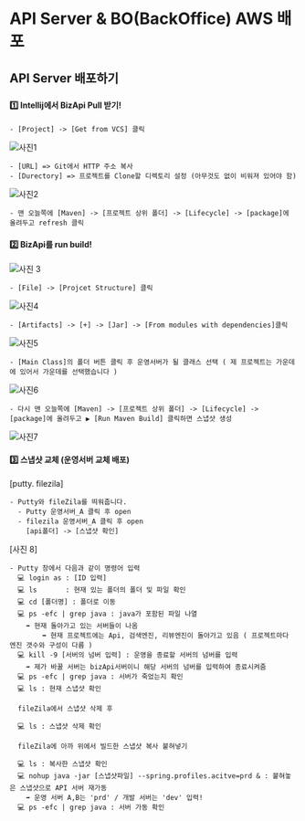 # API Server & BO(BackOffice) AWS 배포

## API Server 배포하기

### 

  #### 1️⃣ Intellij에서 BizApi Pull 받기!
  
    - [Project] -> [Get from VCS] 클릭
    
![사진1](https://user-images.githubusercontent.com/80079066/121302598-e73dc700-c934-11eb-8754-8f381eab981c.png)
 
    - [URL] => Git에서 HTTP 주소 복사
    - [Durectory] => 프로젝트를 Clone할 디렉토리 설정 (아무것도 없이 비워져 있어야 함)
 
![사진2](https://user-images.githubusercontent.com/80079066/121302599-e7d65d80-c934-11eb-9d7c-1ceb592cb73d.png)
   
    - 맨 오늘쪽에 [Maven] -> [프로젝트 상위 폴더] -> [Lifecycle] -> [package]에 올려두고 refresh 클릭
    
  #### 2️⃣ BizApi를 run build! 
    
![사진 3](https://user-images.githubusercontent.com/80079066/121302595-e73dc700-c934-11eb-89ad-5e8b3c408d39.png)

    - [File] -> [Projcet Structure] 클릭
    
![사진4](https://user-images.githubusercontent.com/80079066/121302601-e7d65d80-c934-11eb-8b7c-69cd694a561e.png)
  
    - [Artifacts] -> [+] -> [Jar] -> [From modules with dependencies]클릭 
  
![사진5](https://user-images.githubusercontent.com/80079066/121302591-e5740380-c934-11eb-8f36-a2aac2fad623.png)
  
    - [Main Class]의 폴더 버튼 클릭 후 운영서버가 될 클래스 선택 ( 제 프로젝트는 가운데에 있어서 가운데를 선택했습니다 )
    
![사진6](https://user-images.githubusercontent.com/80079066/121302592-e6a53080-c934-11eb-8595-0c3654d2d2b5.png)

    - 다시 맨 오늘쪽에 [Maven] -> [프로젝트 상위 폴더] -> [Lifecycle] -> [package]에 올려두고 ▶️ [Run Maven Build] 클릭하면 스냅샷 생성
    
![사진7](https://user-images.githubusercontent.com/80079066/121302593-e6a53080-c934-11eb-8e67-8a8db78d6282.png)
  
  #### 3️⃣ 스냅샷 교체 (운영서버 교체 배포)
  
  
  [putty. filezila]
  
    - Putty와 fileZila를 띄워줍니다.
      - Putty 운영서버_A 클릭 후 open
      - filezila 운영서버_A 클릭 후 open
        [api폴더] -> [스냅샷 확인]
  
  [사진 8]
  
    - Putty 창에서 다음과 같이 명령어 입력
      💻 login as : [ID 입력]
      💻 ls       : 현재 있는 폴더의 폴더 및 파일 확인
      💻 cd [폴더명] : 폴더로 이동
      💻 ps -efc | grep java : java가 포함된 파일 나열
        ➡️ 현재 돌아가고 있는 서버들이 나옴 
            ➡️ 현재 프로젝트에는 Api, 검색엔진, 리뷰엔진이 돌아가고 있음 ( 프로젝트마다 엔진 갯수와 구성이 다름 )
      💻 kill -9 [서버의 넘버 입력] : 운영을 종료할 서버의 넘버를 입력  
        ➡️ 제가 바꿀 서버는 bizApi서버이니 해당 서버의 넘버를 입력하여 종료시켜줌
      💻 ps -efc | grep java : 서버가 죽었는지 확인
      💻 ls : 현재 스냅샷 확인
      
      fileZila에서 스냅샷 삭제 후

      💻 ls : 스냅샷 삭제 확인

      fileZila에 아까 위에서 빌드한 스냅샷 복사 붙혀넣기

      💻 ls : 복사한 스냅샷 확인
      💻 nohup java -jar [스냅샷파일] --spring.profiles.acitve=prd & : 붙혀놓은 스냅샷으로 API 서버 재가동
        ➡️ 운영 서버 A,B는 'prd' / 개발 서버는 'dev' 입력!
      💻 ps -efc | grep java : 서버 가동 확인
      
    
